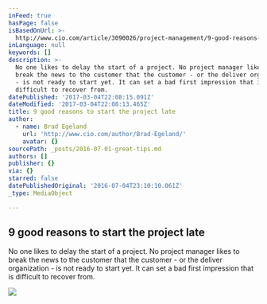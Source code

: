 ```yaml
---
inFeed: true
hasPage: false
isBasedOnUrl: >-
  http://www.cio.com/article/3090026/project-management/9-good-reasons-to-start-the-project-late.html
inLanguage: null
keywords: []
description: >-
  No one likes to delay the start of a project. No project manager likes to
  break the news to the customer that the customer - or the deliver organization
  - is not ready to start yet. It can set a bad first impression that is
  difficult to recover from.
datePublished: '2017-03-04T22:08:15.091Z'
dateModified: '2017-03-04T22:08:13.465Z'
title: 9 good reasons to start the project late
author:
  - name: Brad Egeland
    url: 'http://www.cio.com/author/Brad-Egeland/'
    avatar: {}
sourcePath: _posts/2016-07-01-great-tips.md
authors: []
publisher: {}
via: {}
starred: false
datePublishedOriginal: '2016-07-04T23:10:10.061Z'
_type: MediaObject

---
```

<article style=""><h1>9 good reasons to start the project late</h1><p>No one likes to delay the start of a project. No project manager likes to break the news to the customer that the customer - or the deliver organization - is not ready to start yet. It can set a bad first impression that is difficult to recover from.</p><img src="https://imgflo.herokuapp.com/graph/vahj1ThiexotieMo/c71492328d741695bce5069ff0649cc6/noop.jpg?input=http%3A%2F%2Fcore0.staticworld.net%2Fimages%2Farticle%2F2016%2F06%2F9-reasons-to-start-project-late-100669230-primary.idge.jpg" /></article>
